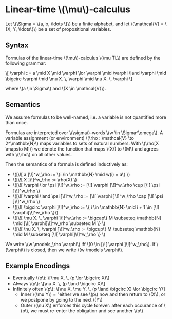 # Linear-time \\(\mu\\)-calculus

Let \\(\Sigma = \\{a, b, \ldots \\}\\) be a finite alphabet, and let 
\\(\mathcal{V} = \\{X, Y, \ldots\\}\\) be a set of propositional variables.

## Syntax

Formulas of the linear-time \\(\mu\\)-calculus \\(\mu TL\\) are defined 
by the following grammar:

\\[
  \varphi ::= a \mid X \mid \varphi \lor \varphi \mid \varphi \land \varphi \mid 
    \bigcirc \varphi \mid \mu X. \\, \varphi \mid \nu X. \\, \varphi
\\]

where \\(a \in \Sigma\\) and \\(X \in \mathcal{V}\\).

## Semantics

We assume formulas to be well-named, i.e. a variable is not quantified more 
than once.

Formulas are interpreted over \\(\sigma\\)-words \\(w \in \Sigma^\omega\\).
A variable assignment (or environment) \\(\rho : \mathcal{V} \to 2^\mathbb{N}\\)
maps variables to sets of natural numbers. With \\(\rho[X \mapsto M]\\)
we denote the function that maps \\(X\\) to \\(M\\) and agrees with 
\\(\rho\\) on all other values.

Then the semantics of a formula is defined inductively as:

- \\([\\![ a ]\\!]^w_\rho := \\{i \in \mathbb{N} \mid w(i) = a\\} \\)
- \\([\\![ X ]\\!]^w_\rho := \rho(X) \\)
- \\([\\![ \varphi \lor \psi ]\\!]^w_\rho := \[\\![ \varphi ]\\!]^w_\rho \cup [\\![ \psi ]\\!]^w_\rho \\)
- \\([\\![ \varphi \land \psi ]\\!]^w_\rho := \[\\![ \varphi ]\\!]^w_\rho \cap [\\![ \psi ]\\!]^w_\rho \\)
- \\([\\![ \bigcirc \varphi ]\\!]^w_\rho := \\{ i \in \mathbb{N} \mid i + 1 \in [\\![ \varphi]\\!]^w_\rho \\}\\)
- \\([\\![ \mu X. \\, \varphi ]\\!]^w_\rho := \bigcap\\{ M \subseteq \mathbb{N} \mid [\\![ \varphi]\\!]^w_\rho \subseteq M \\} \\)
- \\([\\![ \nu X. \\, \varphi ]\\!]^w_\rho := \bigcup\\{ M \subseteq \mathbb{N} \mid M \subseteq [\\![ \varphi]\\!]^w_\rho \\} \\)

We write \\(w \models_\rho \varphi\\) iff \\(0 \in [\\![ \varphi ]\\!]^w_\rho\\).
If \\(\varphi\\) is closed, then we write \\(w \models \varphi\\).

## Example Encodings

- Eventually \\(p\\): \\[\mu X. \\, (p \lor \bigcirc X)\\]
- Always \\(p\\): \\[\nu X. \\, (p \land \bigcirc X)\\]
- Infinitely often \\(p\\): \\[\nu X. \mu Y. \\, (p \land \bigcirc X) \lor \bigcirc Y\\]
  - Inner \\(\mu Y\\) = "either we see \\(p\\) now and then return to \\(X\\), or 
    we postpone by going to the next \\(Y\\)
  - Outer \\(\nu X\\) enforces this cycle forever: after each occurance of \\(p\\),
    we must re-enter the obligation and see another \\(p\\)
